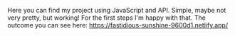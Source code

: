 Here you can find my project using JavaScript and API. Simple, maybe not very pretty, but working! For the first steps I'm happy with that.
The outcome you can see here:
https://fastidious-sunshine-9600d1.netlify.app/
